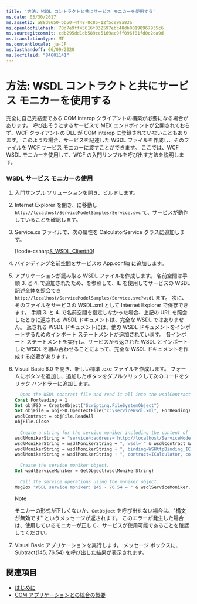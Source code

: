 ```yaml
---
title: '方法: WSDL コントラクトと共にサービス モニカーを使用する'
ms.date: 03/30/2017
ms.assetid: a88d9650-bb50-4f48-8c85-12f5ce98a83a
ms.openlocfilehash: 70d7e9ff45616f832597ebc48db00198967935c6
ms.sourcegitcommit: cdb295dd1db589ce5169ac9ff096f01fd0c2da9d
ms.translationtype: MT
ms.contentlocale: ja-JP
ms.lasthandoff: 06/09/2020
ms.locfileid: "84601141"
---
```

# <a name="how-to-use-a-service-moniker-with-wsdl-contracts"></a>方法: WSDL コントラクトと共にサービス モニカーを使用する
完全に自己完結型である COM Interop クライアントの構築が必要になる場合があります。 呼び出そうとするサービスで MEX エンドポイントが公開されておらず、WCF クライアントの DLL が COM interop に登録されていないこともあります。 このような場合、サービスを記述した WSDL ファイルを作成し、そのファイルを WCF サービス モニカーに渡すことができます。 ここでは、WCF WSDL モニカーを使用して、WCF の入門サンプルを呼び出す方法を説明します。  
  
### <a name="using-the-wsdl-service-moniker"></a>WSDL サービス モニカーの使用  
  
1. 入門サンプル ソリューションを開き、ビルドします。  
  
2. Internet Explorer を開き、に移動し `http://localhost/ServiceModelSamples/Service.svc` て、サービスが動作していることを確認します。  
  
3. Service.cs ファイルで、次の属性を CalculatorService クラスに追加します。  
  
     [!code-csharp[S_WSDL_Client#0](../../../../samples/snippets/csharp/VS_Snippets_CFX/s_wsdl_client/cs/service.cs#0)]  
  
4. バインディング名前空間をサービスの App.config に追加します。  

5. アプリケーションが読み取る WSDL ファイルを作成します。 名前空間は手順 3. と 4. で追加されたため、を参照して、IE を使用してサービスの WSDL 記述全体を照会でき `http://localhost/ServiceModelSamples/Service.svc?wsdl` ます。 次に、そのファイルをサービスの WSDL.xml として Internet Explorer で保存できます。 手順 3. と 4. で名前空間を指定しなかった場合、上記の URL を照会したときに返される WSDL ドキュメントは、完全な WSDL ではありません。 返される WSDL ドキュメントには、他の WSDL ドキュメントをインポートするためのインポート ステートメントが追加されています。 各インポート ステートメントを実行し、サービスから返された WSDL とインポートした WSDL を組み合わせることによって、完全な WSDL ドキュメントを作成する必要があります。  
  
6. Visual Basic 6.0 を開き、新しい標準 .exe ファイルを作成します。 フォームにボタンを追加し、追加したボタンをダブルクリックして次のコードをクリック ハンドラーに追加します。  
  
    ```vb
    ' Open the WSDL contract file and read it all into the wsdlContract string.  
    Const ForReading = 1  
    Set objFSO = CreateObject("Scripting.FileSystemObject")  
    Set objFile = objFSO.OpenTextFile("c:\serviceWsdl.xml", ForReading)  
    wsdlContract = objFile.ReadAll  
    objFile.Close  
  
    ' Create a string for the service moniker including the content of the WSDL contract file.  
    wsdlMonikerString = "service4:address='http://localhost/ServiceModelSamples/service.svc'"  
    wsdlMonikerString = wsdlMonikerString + ", wsdl='" & wsdlContract & "'"  
    wsdlMonikerString = wsdlMonikerString + ", binding=WSHttpBinding_ICalculator, bindingNamespace='http://Microsoft.ServiceModel.Samples'"  
    wsdlMonikerString = wsdlMonikerString + ", contract=ICalculator, contractNamespace='http://Microsoft.ServiceModel.Samples'"  
  
    ' Create the service moniker object.  
    Set wsdlServiceMoniker = GetObject(wsdlMonikerString)  
  
    ' Call the service operations using the moniker object.  
    MsgBox "WSDL service moniker: 145 - 76.54 = " & wsdlServiceMoniker.Subtract(145, 76.54)  
    ```  
  
    > [!NOTE]
    > モニカーの形式が正しくないか、`GetObject` を呼び出せない場合は、"構文が無効です" というメッセージが返されます。  このエラーが発生した場合は、使用しているモニカーが正しく、サービスが使用可能であることを確認してください。  
  
7. Visual Basic アプリケーションを実行します。 メッセージ ボックスに、Subtract(145, 76.54) を呼び出した結果が表示されます。  
  
## <a name="see-also"></a>関連項目

- [はじめに](../samples/getting-started-sample.md)
- [COM アプリケーションとの統合の概要](integrating-with-com-applications-overview.md)
